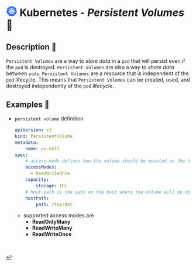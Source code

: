 # <img src="../../00-resources/img/k8s.png" width="30px"> **Kubernetes** - ***Persistent Volumes*** 🏰

## **Description** 👀

`Persistent Volumes` are a way to *store data* in a `pod` that will persist even if the `pod` is destroyed. `Persistent Volumes` are also a way to *share data* between `pods`. `Persistent Volumes` are a resource that is independent of the `pod` lifecycle. This means that `Persistent Volumes` can be created, used, and destroyed independently of the `pod` lifecycle.

<!-- <br />

## **Basic** `Commands` 📝

<br /> -->

## **Examples** 🧩

* `persistent volume` definition

    ```yaml
    apiVersion: v1
    kind: PersistentVolume
    metadata:
        name: pv-vol1
    spec:
        # access mode defines how the volume should be mounted on the host
        accessModes:
          - ReadWriteOnce
        capacity:
            storage: 1Gi
        # host path is the path on the host where the volume will be mounted, there are other types of volumes
        hostPath:
            path: /tmp/dat
    ```

  * supported access modes are
    * **ReadOnlyMany**
    * **ReadWriteMany**
    * **ReadWriteOnce**

<br />

[↩️](../README.md)
